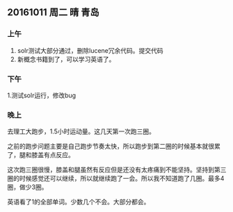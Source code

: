 ## 20161011 周二  晴  青岛

### 上午

1. solr测试大部分通过，删除lucene冗余代码。提交代码
2. 新概念书籍到了，可以学习英语了。


### 下午

1.测试solr运行，修改bug 

### 晚上

去理工大跑步，1.5小时运动量。这几天第一次跑三圈。

之前的跑步问题主要是自己跑步节奏太快，所以跑步到第二圈的时候基本就很累了，腿和膝盖有点反应。

这次跑三圈很慢，膝盖和腿虽然有反应但是还没有太疼痛到不能坚持。坚持到第三圈的时候感觉还可以继续，所以就继续跑了一会。所以我不知道跑了几圈。最多4圈，做少3圈。

英语看了1的全部单词。少数几个不会。大部分都会。


